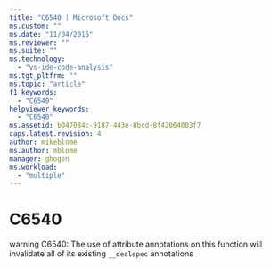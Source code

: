 ```yaml
---
title: "C6540 | Microsoft Docs"
ms.custom: ""
ms.date: "11/04/2016"
ms.reviewer: ""
ms.suite: ""
ms.technology: 
  - "vs-ide-code-analysis"
ms.tgt_pltfrm: ""
ms.topic: "article"
f1_keywords: 
  - "C6540"
helpviewer_keywords: 
  - "C6540"
ms.assetid: b047084c-9187-443e-8bcd-8f42064003f7
caps.latest.revision: 4
author: mikeblome
ms.author: mblome
manager: ghogen
ms.workload: 
  - "multiple"
---
```

# C6540
warning C6540: The use of attribute annotations on this function will invalidate all of its existing `__declspec` annotations